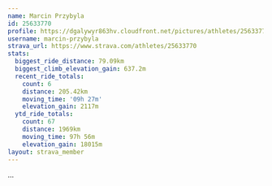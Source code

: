 ```yaml
---
name: Marcin Przybyla
id: 25633770
profile: https://dgalywyr863hv.cloudfront.net/pictures/athletes/25633770/12947173/2/large.jpg
username: marcin-przybyla
strava_url: https://www.strava.com/athletes/25633770
stats:
  biggest_ride_distance: 79.09km
  biggest_climb_elevation_gain: 637.2m
  recent_ride_totals:
    count: 6
    distance: 205.42km
    moving_time: '09h 27m'
    elevation_gain: 2117m
  ytd_ride_totals:
    count: 67
    distance: 1969km
    moving_time: 97h 56m
    elevation_gain: 18015m
layout: strava_member
--- 
```

...
